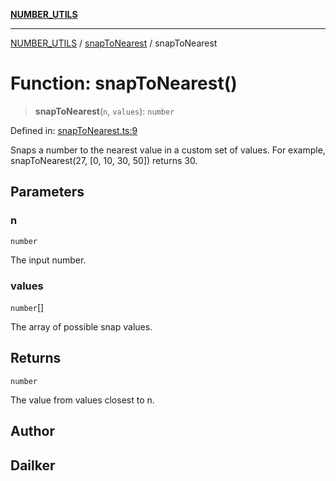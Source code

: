 [**NUMBER_UTILS**](../../README.md)

***

[NUMBER_UTILS](../../README.md) / [snapToNearest](../README.md) / snapToNearest

# Function: snapToNearest()

> **snapToNearest**(`n`, `values`): `number`

Defined in: [snapToNearest.ts:9](https://github.com/dailker/everyutil-js/blob/b3e269da55b7d96c15eb37e98c5c4f6b94f05f6f/src/number/snapToNearest.ts#L9)

Snaps a number to the nearest value in a custom set of values.
For example, snapToNearest(27, [0, 10, 30, 50]) returns 30.

## Parameters

### n

`number`

The input number.

### values

`number`[]

The array of possible snap values.

## Returns

`number`

The value from values closest to n.

## Author

## Dailker
